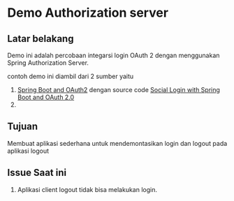 # Demo Authorization server

## Latar belakang

Demo ini adalah percobaan integarsi login OAuth 2 dengan menggunakan Spring Authorization Server.

contoh demo ini diambil dari 2 sumber yaitu
1. [Spring Boot and OAuth2](https://spring.io/guides/tutorials/spring-boot-oauth2/) dengan source code [Social Login with Spring Boot and OAuth 2.0](https://github.com/spring-guides/tut-spring-boot-oauth2)
1. 


## Tujuan

Membuat aplikasi sederhana untuk mendemontasikan login dan logout pada aplikasi logout 

## Issue Saat ini

1. Aplikasi client logout tidak bisa melakukan login.


